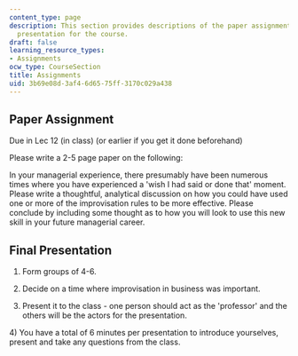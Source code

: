```yaml
---
content_type: page
description: This section provides descriptions of the paper assignment and final
  presentation for the course.
draft: false
learning_resource_types:
- Assignments
ocw_type: CourseSection
title: Assignments
uid: 3b69e08d-3af4-6d65-75ff-3170c029a438
---
```

## Paper Assignment

Due in Lec 12 (in class) (or earlier if you get it done beforehand)

Please write a 2-5 page paper on the following:

In your managerial experience, there presumably have been numerous times where you have experienced a 'wish I had said or done that' moment. Please write a thoughtful, analytical discussion on how you could have used one or more of the improvisation rules to be more effective. Please conclude by including some thought as to how you will look to use this new skill in your future managerial career.

## Final Presentation

1) Form groups of 4-6.

2) Decide on a time where improvisation in business was important.

3) Present it to the class - one person should act as the 'professor' and the others will be the actors for the presentation.

4) You have a total of 6 minutes per presentation to introduce yourselves, present and take any questions from the class.
